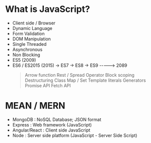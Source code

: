 # What is JavaScript?

- Client side / Browser
- Dynamic Language
- Form Validation
- DOM Manipulation
- Single Threaded
- Asynchronous
- Non Blocking
- ES5 (2009)
- ES6 / ES2015 (2015) -> ES7 -> ES8 -> ES9 -----> 2089
  > Arrow function
  > Rest / Spread Operator
  > Block scoping
  > Destructuring
  > Class
  > Map / Set
  > Template literals
  > Generators
  > Promise API
  > Fetch API

# MEAN / MERN

- MongoDB : NoSQL Database; JSON format
- Express : Web framework (JavaScript)
- Angular/React : Client side JavaScript
- Node : Server side platform (JavaScript - Server Side Script)
